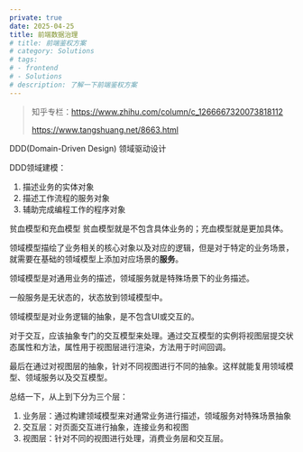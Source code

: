 ```yaml
---
private: true
date: 2025-04-25
title: 前端数据治理
# title: 前端鉴权方案
# category: Solutions
# tags:
# - frontend
# - Solutions
# description: 了解一下前端鉴权方案
---
```


> 知乎专栏：https://www.zhihu.com/column/c_1266667320073818112
>
> https://www.tangshuang.net/8663.html

DDD(Domain-Driven Design) 领域驱动设计

DDD领域建模：

1. 描述业务的实体对象
2. 描述工作流程的服务对象
3. 辅助完成编程工作的程序对象

贫血模型和充血模型
贫血模型就是不包含具体业务的；充血模型就是更加具体。

领域模型描绘了业务相关的核心对象以及对应的逻辑，但是对于特定的业务场景，就需要在基础的领域模型上添加对应场景的**服务**。

领域模型是对通用业务的描述，领域服务就是特殊场景下的业务描述。

一般服务是无状态的，状态放到领域模型中。

领域模型是对业务逻辑的抽象，是不包含UI或交互的。

对于交互，应该抽象专门的交互模型来处理。通过交互模型的实例将视图层提交状态属性和方法，属性用于视图层进行渲染，方法用于时间回调。

最后在通过对视图层的抽象，针对不同视图进行不同的抽象。这样就能复用领域模型、领域服务以及交互模型。

总结一下，从上到下分为三个层：

1. 业务层：通过构建领域模型来对通常业务进行描述，领域服务对特殊场景抽象
2. 交互层：对页面交互进行抽象，连接业务和视图
3. 视图层：针对不同的视图进行处理，消费业务层和交互层。